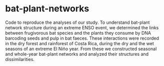 # bat-plant-networks
Code to reproduce the analyses of our study. To understand bat-plant network structure during an extreme ENSO event, we determined the links between frugivorous bat species and the plants they consume by DNA barcoding seeds and pulp in bat faeces. These interactions were recorded in the dry forest and rainforest of Costa Rica, during the dry and the wet seasons of an extreme El Niño year. From these we constructed seasonal and whole-year bat-plant networks and analyzed their structures and dissimilarities.
